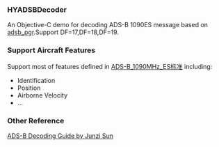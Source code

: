 ### HYADSBDecoder
An Objective-C demo for decoding ADS-B 1090ES message based on [adsb_pgr](https://github.com/pbsujit/adsb-pgr).Support DF=17,DF=18,DF=19.
### Support Aircraft Features
Support most of features defined in [ADS-B_1090MHz_ES标准](./ADS-B_1090MHz_ES标准.pdf)
including:
* Identification
* Position
* Airborne Velocity
* ...

### Other Reference
[ADS-B Decoding Guide by Junzi Sun](https://media.readthedocs.org/pdf/adsb-decode-guide/latest/adsb-decode-guide.pdf)
